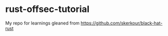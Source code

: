 # rust-offsec-tutorial

My repo for learnings gleaned from https://github.com/skerkour/black-hat-rust